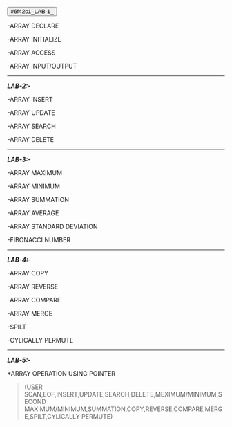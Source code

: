  <button class="button-save large">#6f42c1_LAB-1_</button>



-ARRAY DECLARE

-ARRAY INITIALIZE

-ARRAY ACCESS

-ARRAY INPUT/OUTPUT

---

_**LAB-2:-**_

-ARRAY INSERT

-ARRAY UPDATE

-ARRAY SEARCH

-ARRAY DELETE

---

_**LAB-3:-**_

-ARRAY MAXIMUM

-ARRAY MINIMUM

-ARRAY SUMMATION

-ARRAY AVERAGE

-ARRAY STANDARD DEVIATION

-FIBONACCI NUMBER

---

_**LAB-4:-**_

-ARRAY COPY

-ARRAY REVERSE

-ARRAY COMPARE

-ARRAY MERGE

-SPILT

-CYLICALLY PERMUTE

---

_**LAB-5:-**_

 *ARRAY OPERATION USING POINTER

>(USER SCAN,EOF,INSERT,UPDATE,SEARCH,DELETE,MEXIMUM/MINIMUM,SECOND MAXIMUM/MINIMUM,SUMMATION,COPY,REVERSE,COMPARE,MERGE,SPILT,CYLICALLY PERMUTE)







